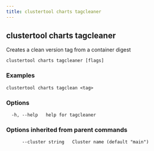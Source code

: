 ```yaml
---
title: clustertool charts tagcleaner
---
```

## clustertool charts tagcleaner

Creates a clean version tag from a container digest

```
clustertool charts tagcleaner [flags]
```

### Examples

```
clustertool charts tagclean <tag>
```

### Options

```
  -h, --help   help for tagcleaner
```

### Options inherited from parent commands

```
      --cluster string   Cluster name (default "main")
```
